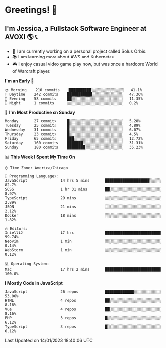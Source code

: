 # Greetings! 🧠

## I'm Jessica, a Fullstack Software Engineer at AVOXI 🌎 📞

- 🌟 I am currently working on a personal project called Solus Orbis.
- 📚 I am learning more about AWS and Kubernetes.
- 🎮 I enjoy casual video game play now, but was once a hardcore World of Warcraft player.

<!--START_SECTION:waka-->
**I'm an Early 🐤** 

```text
🌞 Morning    210 commits    ██████████░░░░░░░░░░░░░░░   41.1% 
🌆 Daytime    242 commits    ███████████░░░░░░░░░░░░░░   47.36% 
🌃 Evening    58 commits     ██░░░░░░░░░░░░░░░░░░░░░░░   11.35% 
🌙 Night      1 commits      ░░░░░░░░░░░░░░░░░░░░░░░░░   0.2%

```
📅 **I'm Most Productive on Sunday** 

```text
Monday       27 commits     █░░░░░░░░░░░░░░░░░░░░░░░░   5.28% 
Tuesday      25 commits     █░░░░░░░░░░░░░░░░░░░░░░░░   4.89% 
Wednesday    31 commits     █░░░░░░░░░░░░░░░░░░░░░░░░   6.07% 
Thursday     23 commits     █░░░░░░░░░░░░░░░░░░░░░░░░   4.5% 
Friday       65 commits     ███░░░░░░░░░░░░░░░░░░░░░░   12.72% 
Saturday     160 commits    ███████░░░░░░░░░░░░░░░░░░   31.31% 
Sunday       180 commits    ████████░░░░░░░░░░░░░░░░░   35.23%

```


📊 **This Week I Spent My Time On** 

```text
⌚︎ Time Zone: America/Chicago

💬 Programming Languages: 
JavaScript               14 hrs 5 mins       ████████████████████░░░░░   82.7% 
SCSS                     1 hr 31 mins        ██░░░░░░░░░░░░░░░░░░░░░░░   8.97% 
TypeScript               29 mins             ░░░░░░░░░░░░░░░░░░░░░░░░░   2.89% 
JSON                     21 mins             ░░░░░░░░░░░░░░░░░░░░░░░░░   2.12% 
Docker                   18 mins             ░░░░░░░░░░░░░░░░░░░░░░░░░   1.82%

🔥 Editors: 
IntelliJ                 17 hrs              █████████████████████████   99.74% 
Neovim                   1 min               ░░░░░░░░░░░░░░░░░░░░░░░░░   0.14% 
WebStorm                 1 min               ░░░░░░░░░░░░░░░░░░░░░░░░░   0.12%

💻 Operating System: 
Mac                      17 hrs 2 mins       █████████████████████████   100.0%

```

**I Mostly Code in JavaScript** 

```text
JavaScript               26 repos            █████████████░░░░░░░░░░░░   53.06% 
HTML                     4 repos             ██░░░░░░░░░░░░░░░░░░░░░░░   8.16% 
Vue                      4 repos             ██░░░░░░░░░░░░░░░░░░░░░░░   8.16% 
PHP                      3 repos             █░░░░░░░░░░░░░░░░░░░░░░░░   6.12% 
TypeScript               3 repos             █░░░░░░░░░░░░░░░░░░░░░░░░   6.12%

```



 Last Updated on 14/01/2023 18:40:06 UTC
<!--END_SECTION:waka-->

<!--
**jessikuh/jessikuh** is a ✨ _special_ ✨ repository because its `README.md` (this file) appears on your GitHub profile.

Here are some ideas to get you started:

- 🔭 I’m currently working on ...
- 🌱 I’m currently learning ...
- 👯 I’m looking to collaborate on ...
- 🤔 I’m looking for help with ...
- 💬 Ask me about ...
- 📫 How to reach me: ...
- 😄 Pronouns: ...
- ⚡ Fun fact: ...
-->
